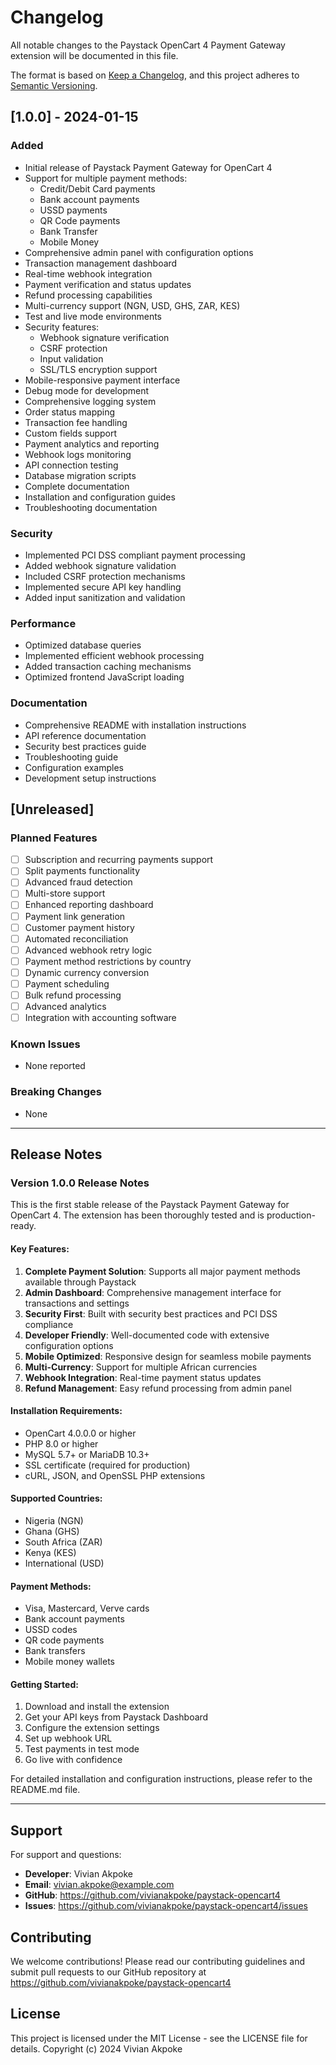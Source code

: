 # Changelog

All notable changes to the Paystack OpenCart 4 Payment Gateway extension will be documented in this file.

The format is based on [Keep a Changelog](https://keepachangelog.com/en/1.0.0/),
and this project adheres to [Semantic Versioning](https://semver.org/spec/v2.0.0.html).

## [1.0.0] - 2024-01-15

### Added
- Initial release of Paystack Payment Gateway for OpenCart 4
- Support for multiple payment methods:
  - Credit/Debit Card payments
  - Bank account payments
  - USSD payments
  - QR Code payments
  - Bank Transfer
  - Mobile Money
- Comprehensive admin panel with configuration options
- Transaction management dashboard
- Real-time webhook integration
- Payment verification and status updates
- Refund processing capabilities
- Multi-currency support (NGN, USD, GHS, ZAR, KES)
- Test and live mode environments
- Security features:
  - Webhook signature verification
  - CSRF protection
  - Input validation
  - SSL/TLS encryption support
- Mobile-responsive payment interface
- Debug mode for development
- Comprehensive logging system
- Order status mapping
- Transaction fee handling
- Custom fields support
- Payment analytics and reporting
- Webhook logs monitoring
- API connection testing
- Database migration scripts
- Complete documentation
- Installation and configuration guides
- Troubleshooting documentation

### Security
- Implemented PCI DSS compliant payment processing
- Added webhook signature validation
- Included CSRF protection mechanisms
- Implemented secure API key handling
- Added input sanitization and validation

### Performance
- Optimized database queries
- Implemented efficient webhook processing
- Added transaction caching mechanisms
- Optimized frontend JavaScript loading

### Documentation
- Comprehensive README with installation instructions
- API reference documentation
- Security best practices guide
- Troubleshooting guide
- Configuration examples
- Development setup instructions

## [Unreleased]

### Planned Features
- [ ] Subscription and recurring payments support
- [ ] Split payments functionality
- [ ] Advanced fraud detection
- [ ] Multi-store support
- [ ] Enhanced reporting dashboard
- [ ] Payment link generation
- [ ] Customer payment history
- [ ] Automated reconciliation
- [ ] Advanced webhook retry logic
- [ ] Payment method restrictions by country
- [ ] Dynamic currency conversion
- [ ] Payment scheduling
- [ ] Bulk refund processing
- [ ] Advanced analytics
- [ ] Integration with accounting software

### Known Issues
- None reported

### Breaking Changes
- None

---

## Release Notes

### Version 1.0.0 Release Notes

This is the first stable release of the Paystack Payment Gateway for OpenCart 4. The extension has been thoroughly tested and is production-ready.

#### Key Features:
1. **Complete Payment Solution**: Supports all major payment methods available through Paystack
2. **Admin Dashboard**: Comprehensive management interface for transactions and settings
3. **Security First**: Built with security best practices and PCI DSS compliance
4. **Developer Friendly**: Well-documented code with extensive configuration options
5. **Mobile Optimized**: Responsive design for seamless mobile payments
6. **Multi-Currency**: Support for multiple African currencies
7. **Webhook Integration**: Real-time payment status updates
8. **Refund Management**: Easy refund processing from admin panel

#### Installation Requirements:
- OpenCart 4.0.0.0 or higher
- PHP 8.0 or higher
- MySQL 5.7+ or MariaDB 10.3+
- SSL certificate (required for production)
- cURL, JSON, and OpenSSL PHP extensions

#### Supported Countries:
- Nigeria (NGN)
- Ghana (GHS)
- South Africa (ZAR)
- Kenya (KES)
- International (USD)

#### Payment Methods:
- Visa, Mastercard, Verve cards
- Bank account payments
- USSD codes
- QR code payments
- Bank transfers
- Mobile money wallets

#### Getting Started:
1. Download and install the extension
2. Get your API keys from Paystack Dashboard
3. Configure the extension settings
4. Set up webhook URL
5. Test payments in test mode
6. Go live with confidence

For detailed installation and configuration instructions, please refer to the README.md file.

---

## Support

For support and questions:
- **Developer**: Vivian Akpoke
- **Email**: vivian.akpoke@example.com
- **GitHub**: https://github.com/vivianakpoke/paystack-opencart4
- **Issues**: https://github.com/vivianakpoke/paystack-opencart4/issues

## Contributing

We welcome contributions! Please read our contributing guidelines and submit pull requests to our GitHub repository at https://github.com/vivianakpoke/paystack-opencart4

## License

This project is licensed under the MIT License - see the LICENSE file for details.
Copyright (c) 2024 Vivian Akpoke

